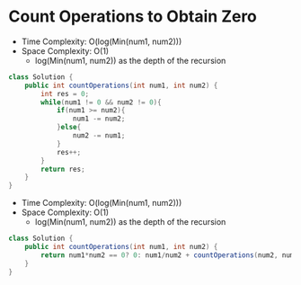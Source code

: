 # Count Operations to Obtain Zero

- Time Complexity: O(log(Min(num1, num2)))
- Space Complexity: O(1)
  - log(Min(num1, num2)) as the depth of the recursion

```java
class Solution {
    public int countOperations(int num1, int num2) {
        int res = 0;
        while(num1 != 0 && num2 != 0){
            if(num1 >= num2){
                num1 -= num2;
            }else{
                num2 -= num1;
            }
            res++;
        }
        return res;
    }
}
```

- Time Complexity: O(log(Min(num1, num2)))
- Space Complexity: O(1)
  - log(Min(num1, num2)) as the depth of the recursion

```java
class Solution {
    public int countOperations(int num1, int num2) {
        return num1*num2 == 0? 0: num1/num2 + countOperations(num2, num1%num2);
    }
}

```
